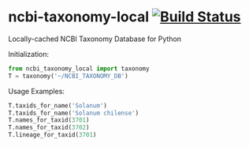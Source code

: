# ncbi-taxonomy-local [![Build Status](https://travis-ci.com/karolisr/ncbi-taxonomy-local.svg?branch=master)](https://travis-ci.com/karolisr/ncbi-taxonomy-local)
Locally-cached NCBI Taxonomy Database for Python

Initialization:

```python
from ncbi_taxonomy_local import taxonomy
T = taxonomy('~/NCBI_TAXONOMY_DB')
```

Usage Examples:

```python
T.taxids_for_name('Solanum')
T.taxids_for_name('Solanum chilense')
T.names_for_taxid(3701)
T.names_for_taxid(3702)
T.lineage_for_taxid(3701)
```
